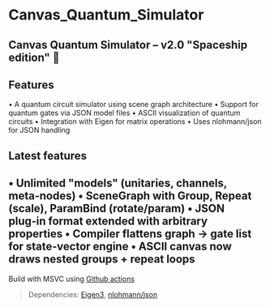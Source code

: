 # Canvas_Quantum_Simulator

Canvas Quantum Simulator – v2.0 "Spaceship edition" 🚀
-------------------------------------------------------------
## Features
 • A quantum circuit simulator using scene graph architecture
 • Support for quantum gates via JSON model files
 • ASCII visualization of quantum circuits
 • Integration with Eigen for matrix operations
 • Uses nlohmann/json for JSON handling

## Latest features
 • Unlimited "models" (unitaries, channels, meta‑nodes)
 • SceneGraph with Group, Repeat (scale), ParamBind (rotate/param)
 • JSON plug‑in format extended with arbitrary properties
 • Compiler flattens graph → gate list for state‑vector engine
 • ASCII canvas now draws nested groups + repeat loops
-------------------------------------------------------------
Build with MSVC using [Github actions](https://github.com/Andycar/Canvas_Quantum_Simulator/actions)

> Dependencies: [Eigen3](https://eigen.tuxfamily.org/index.php?title=Main_Page), [nlohmann/json](https://github.com/nlohmann/json)
